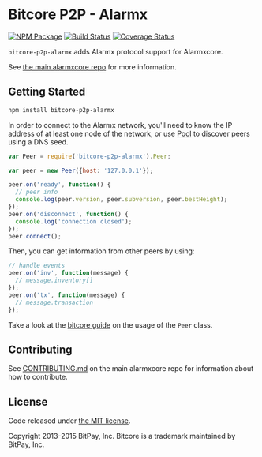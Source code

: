 Bitcore P2P - Alarmx
=======

[![NPM Package](https://img.shields.io/npm/v/bitcore-p2p-alarmx.svg?style=flat-square)](https://www.npmjs.org/package/bitcore-p2p-alarmx)
[![Build Status](https://img.shields.io/travis/alarmxcore/bitcore-p2p-alarmx.svg?branch=master&style=flat-square)](https://travis-ci.org/alarmxcore/bitcore-p2p-alarmx)
[![Coverage Status](https://img.shields.io/coveralls/alarmxcore/bitcore-p2p-alarmx.svg?style=flat-square)](https://coveralls.io/r/alarmxcore/bitcore-p2p-alarmx?branch=master)

`bitcore-p2p-alarmx` adds Alarmx protocol support for Alarmxcore.

See [the main alarmxcore repo](https://github.com/alarmxcore/alarmx) for more information.

## Getting Started

```sh
npm install bitcore-p2p-alarmx
```
In order to connect to the Alarmx network, you'll need to know the IP address of at least one node of the network, or use [Pool](/docs/pool.md) to discover peers using a DNS seed.

```javascript
var Peer = require('bitcore-p2p-alarmx').Peer;

var peer = new Peer({host: '127.0.0.1'});

peer.on('ready', function() {
  // peer info
  console.log(peer.version, peer.subversion, peer.bestHeight);
});
peer.on('disconnect', function() {
  console.log('connection closed');
});
peer.connect();
```

Then, you can get information from other peers by using:

```javascript
// handle events
peer.on('inv', function(message) {
  // message.inventory[]
});
peer.on('tx', function(message) {
  // message.transaction
});
```

Take a look at the [bitcore guide](http://bitcore.io/guide/peer.html) on the usage of the `Peer` class.

## Contributing

See [CONTRIBUTING.md](https://github.com/alarmxcore/alarmx/blob/master/CONTRIBUTING.md) on the main alarmxcore repo for information about how to contribute.

## License

Code released under [the MIT license](https://github.com/alarmx/alarmx/blob/master/LICENSE).

Copyright 2013-2015 BitPay, Inc. Bitcore is a trademark maintained by BitPay, Inc.
